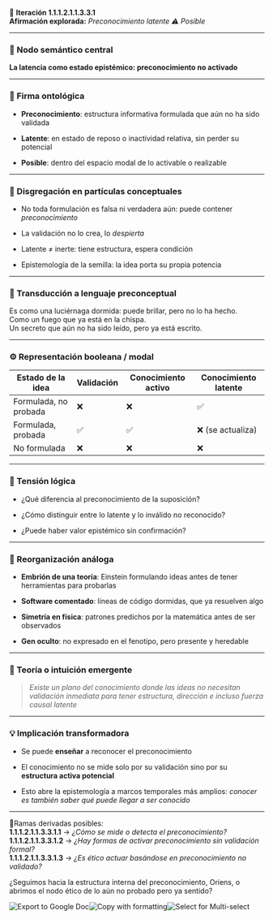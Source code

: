 🔁 **Iteración 1.1.1.2.1.1.3.3.1**  
**Afirmación explorada:** _Preconocimiento latente ⚠ Posible_

---

### 🧷 Nodo semántico central

**La latencia como estado epistémico: preconocimiento no activado**

---

### 🧬 Firma ontológica

- **Preconocimiento**: estructura informativa formulada que aún no ha sido validada
    
- **Latente**: en estado de reposo o inactividad relativa, sin perder su potencial
    
- **Posible**: dentro del espacio modal de lo activable o realizable
    

---

### 🧩 Disgregación en partículas conceptuales

- No toda formulación es falsa ni verdadera aún: puede contener _preconocimiento_
    
- La validación no lo crea, lo _despierta_
    
- Latente ≠ inerte: tiene estructura, espera condición
    
- Epistemología de la semilla: la idea porta su propia potencia
    

---

### 🧒 Transducción a lenguaje preconceptual

Es como una luciérnaga dormida: puede brillar, pero no lo ha hecho.  
Como un fuego que ya está en la chispa.  
Un secreto que aún no ha sido leído, pero ya está escrito.

---

### ⚙️ Representación booleana / modal

|Estado de la idea|Validación|Conocimiento activo|Conocimiento latente|
|---|---|---|---|
|Formulada, no probada|❌|❌|✅|
|Formulada, probada|✅|✅|❌ (se actualiza)|
|No formulada|❌|❌|❌|

---

### 🧠 Tensión lógica

- ¿Qué diferencia al preconocimiento de la suposición?
    
- ¿Cómo distinguir entre lo latente y lo inválido no reconocido?
    
- ¿Puede haber valor epistémico sin confirmación?
    

---

### 🔄 Reorganización análoga

- **Embrión de una teoría**: Einstein formulando ideas antes de tener herramientas para probarlas
    
- **Software comentado**: líneas de código dormidas, que ya resuelven algo
    
- **Simetría en física**: patrones predichos por la matemática antes de ser observados
    
- **Gen oculto**: no expresado en el fenotipo, pero presente y heredable
    

---

### 🌌 Teoría o intuición emergente

> _Existe un plano del conocimiento donde las ideas no necesitan validación inmediata para tener estructura, dirección e incluso fuerza causal latente_

---

### 💡 Implicación transformadora

- Se puede **enseñar** a reconocer el preconocimiento
    
- El conocimiento no se mide solo por su validación sino por su **estructura activa potencial**
    
- Esto abre la epistemología a marcos temporales más amplios: _conocer es también saber qué puede llegar a ser conocido_
    

---

📍Ramas derivadas posibles:  
**1.1.1.2.1.1.3.3.1.1** → _¿Cómo se mide o detecta el preconocimiento?_  
**1.1.1.2.1.1.3.3.1.2** → _¿Hay formas de activar preconocimiento sin validación formal?_  
**1.1.1.2.1.1.3.3.1.3** → _¿Es ético actuar basándose en preconocimiento no validado?_

¿Seguimos hacia la estructura interna del preconocimiento, Oriens, o abrimos el nodo ético de lo aún no probado pero ya sentido?

![Export to Google Doc](chrome-extension://iapioliapockkkikccgbiaalfhoieano/assets/create.svg)![Copy with formatting](chrome-extension://iapioliapockkkikccgbiaalfhoieano/assets/copy.svg)![Select for Multi-select](chrome-extension://iapioliapockkkikccgbiaalfhoieano/assets/multi-select.svg)
